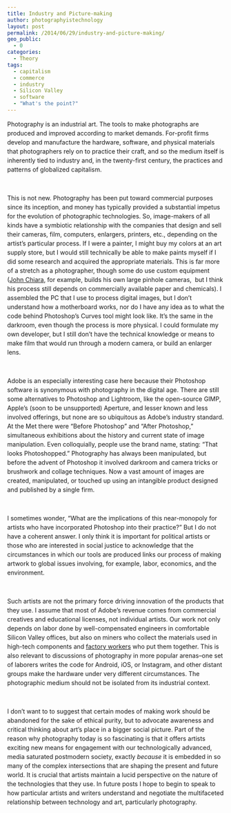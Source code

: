 ```yaml
---
title: Industry and Picture-making
author: photographyistechnology
layout: post
permalink: /2014/06/29/industry-and-picture-making/
geo_public:
  - 0
categories:
  - Theory
tags:
  - capitalism
  - commerce
  - industry
  - Silicon Valley
  - software
  - "What's the point?"
---
```

<p style="margin-bottom: 0; line-height: 150%;">
  Photography is an industrial art. The tools to make photographs are produced and improved according to market demands. For-profit firms develop and manufacture the hardware, software, and physical materials that photographers rely on to practice their craft, and so the medium itself is inherently tied to industry and, in the twenty-first century, the practices and patterns of globalized capitalism.
</p>

&nbsp;

<p style="margin-bottom: 0; line-height: 150%;">
  This is not new. Photography has been put toward commercial purposes since its inception, and money has typically provided a substantial impetus for the evolution of photographic technologies. So, image-makers of all kinds have a symbiotic relationship with the companies that design and sell their cameras, film, computers, enlargers, printers, etc., depending on the artist&#8217;s particular process. If I were a painter, I might buy my colors at an art supply store, but I would still technically be able to make paints myself if I did some research and acquired the appropriate materials. This is far more of a stretch as a photographer, though some do use custom equipment (<a href="http://www.johnchiara.com">John Chiara</a>, for example, builds his own large pinhole cameras,  but I think his process still depends on commercially available paper and chemicals). I assembled the PC that I use to process digital images, but I don&#8217;t understand how a motherboard works, nor do I have any idea as to what the code behind Photoshop&#8217;s Curves tool might look like. It&#8217;s the same in the darkroom, even though the process is more physical. I could formulate my own developer, but I still don&#8217;t have the technical knowledge or means to make film that would run through a modern camera, or build an enlarger lens.
</p>

 <!--more-->

<p style="margin-bottom: 0; line-height: 150%;">
  Adobe is an especially interesting case here because their Photoshop software is synonymous with photography in the digital age. There are still some alternatives to Photoshop and Lightroom, like the open-source GIMP, Apple&#8217;s (soon to be unsupported) Aperture, and lesser known and less involved offerings, but none are so ubiquitous as Adobe&#8217;s industry standard. At the Met there were “Before Photoshop” and “After Photoshop,” simultaneous exhibitions about the history and current state of image manipulation. Even colloquially, people use the brand name, stating: “That looks Photoshopped.” Photography has always been manipulated, but before the advent of Photoshop it involved darkroom and camera tricks or brushwork and collage techniques. Now a vast amount of images are created, manipulated, or touched up using an intangible product designed and published by a single firm.
</p>

&nbsp;

<p style="margin-bottom: 0; line-height: 150%;">
  I sometimes wonder, &#8220;What are the implications of this near-monopoly for artists who have incorporated Photoshop into their practice?&#8221; But I do not have a coherent answer. I only think it is important for political artists or those who are interested in social justice to acknowledge that the circumstances in which our tools are produced links our process of making artwork to global issues involving, for example, labor, economics, and the environment.
</p>

&nbsp;

<p style="margin-bottom: 0; line-height: 150%;">
  Such artists are not the primary force driving innovation of the products that they use. I assume that most of Adobe&#8217;s revenue comes from commercial creatives and educational licenses, not individual artists. Our work not only depends on labor done by well-compensated engineers in comfortable Silicon Valley offices, but also on miners who collect the materials used in high-tech components and <a href="http://www.businessweek.com/articles/2014-04-10/deaths-at-samsung-alter-south-koreas-corporate-is-king-mindset">factory workers</a> who put them together. This is also relevant to discussions of photography in more popular arenas&#8211;one set of laborers writes the code for Android, iOS, or Instagram, and other distant groups make the hardware under very different circumstances. The photographic medium should not be isolated from its industrial context.
</p>

&nbsp;

<p style="line-height: 150%;">
  I don&#8217;t want to to suggest that certain modes of making work should be abandoned for the sake of ethical purity, but to advocate awareness and critical thinking about art&#8217;s place in a bigger social picture. Part of the reason why photography today is so fascinating is that it offers artists exciting new means for engagement with our technologically advanced, media saturated postmodern society, exactly <i>because </i><span style="font-style: normal;">it is embedded in so many of the complex intersections that are shaping the present and future world. It is crucial that artists maintain a lucid perspective on the nature of the technologies that they use. In future posts I hope to begin to speak to how particular artists and writers understand and negotiate the multifaceted relationship between technology and art, particularly photography.</span>
</p>